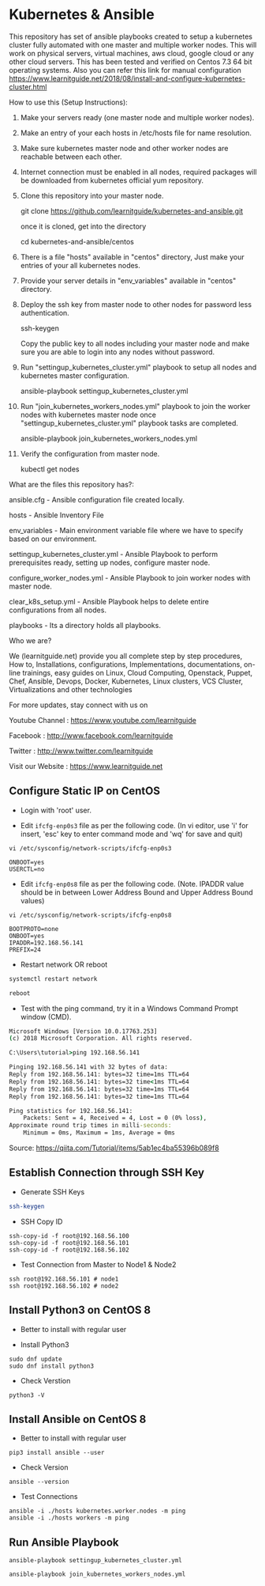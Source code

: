 # Kubernetes & Ansible

This repository has set of ansible playbooks created to setup a kubernetes cluster fully automated with one master and multiple worker nodes. This will work on physical servers, virtual machines, aws cloud, google cloud or any other cloud servers. This has been tested and verified on Centos 7.3 64 bit operating systems. Also you can refer this link for manual configuration https://www.learnitguide.net/2018/08/install-and-configure-kubernetes-cluster.html

How to use this (Setup Instructions):

1. Make your servers ready (one master node and multiple worker nodes).
2. Make an entry of your each hosts in /etc/hosts file for name resolution.
3. Make sure kubernetes master node and other worker nodes are reachable between each other.

4. Internet connection must be enabled in all nodes, required packages will be downloaded from kubernetes official yum repository.
5. Clone this repository into your master node.
   
   git clone https://github.com/learnitguide/kubernetes-and-ansible.git
   
   once it is cloned, get into the directory
   
   cd kubernetes-and-ansible/centos

6. There is a file "hosts" available in "centos" directory, Just make your entries of your all kubernetes nodes. 
7. Provide your server details in "env_variables" available in "centos" directory.
8. Deploy the ssh key from master node to other nodes for password less authentication.

   ssh-keygen
   
   Copy the public key to all nodes including your master node and make sure you are able to login into any nodes without password.
   
9. Run "settingup_kubernetes_cluster.yml" playbook to setup all nodes and kubernetes master configuration.

   ansible-playbook settingup_kubernetes_cluster.yml
   
10. Run "join_kubernetes_workers_nodes.yml" playbook to join the worker nodes with kubernetes master node once "settingup_kubernetes_cluster.yml" playbook tasks are completed.

      ansible-playbook join_kubernetes_workers_nodes.yml

11. Verify the configuration from master node.

      kubectl get nodes

What are the files this repository has?:

ansible.cfg - Ansible configuration file created locally.

hosts - Ansible Inventory File

env_variables - Main environment variable file where we have to specify based on our environment.

settingup_kubernetes_cluster.yml - Ansible Playbook to perform prerequisites ready, setting up nodes, configure master node.

configure_worker_nodes.yml - Ansible Playbook to join worker nodes with master node.

clear_k8s_setup.yml - Ansible Playbook helps to delete entire configurations from all nodes.

playbooks - Its a directory holds all playbooks.

Who we are?

We (learnitguide.net) provide you all complete step by step procedures, How to, Installations, configurations, Implementations, documentations, on-line trainings, easy guides on Linux, Cloud Computing, Openstack, Puppet, Chef, Ansible, Devops, Docker, Kubernetes, Linux clusters, VCS Cluster, Virtualizations and other technologies

For more updates, stay connect with us on

Youtube Channel : https://www.youtube.com/learnitguide

Facebook : http://www.facebook.com/learnitguide

Twitter : http://www.twitter.com/learnitguide

Visit our Website : https://www.learnitguide.net

## Configure Static IP on CentOS

* Login with 'root' user.

* Edit `ifcfg-enp0s3` file as per the following code. (In vi editor, use 'i' for insert, 'esc' key to enter command mode and 'wq' for save and quit)

`vi /etc/sysconfig/network-scripts/ifcfg-enp0s3`

```properties
ONBOOT=yes
USERCTL=no
```
* Edit `ifcfg-enp0s8` file as per the following code. (Note. IPADDR value should be in between Lower Address Bound and Upper Address Bound values)

`vi /etc/sysconfig/network-scripts/ifcfg-enp0s8`

```properties
BOOTPROTO=none
ONBOOT=yes
IPADDR=192.168.56.141
PREFIX=24
```
* Restart network OR reboot
```bash
systemctl restart network
```
```bash
reboot
```
* Test with the ping command, try it in a Windows Command Prompt window (CMD).

```cmd
Microsoft Windows [Version 10.0.17763.253]
(c) 2018 Microsoft Corporation. All rights reserved.

C:\Users\tutorial>ping 192.168.56.141

Pinging 192.168.56.141 with 32 bytes of data:
Reply from 192.168.56.141: bytes=32 time=1ms TTL=64
Reply from 192.168.56.141: bytes=32 time<1ms TTL=64
Reply from 192.168.56.141: bytes=32 time=1ms TTL=64
Reply from 192.168.56.141: bytes=32 time=1ms TTL=64

Ping statistics for 192.168.56.141:
    Packets: Sent = 4, Received = 4, Lost = 0 (0% loss),
Approximate round trip times in milli-seconds:
    Minimum = 0ms, Maximum = 1ms, Average = 0ms
```

Source: https://qiita.com/Tutorial/items/5ab1ec4ba55396b089f8

## Establish Connection through SSH Key

* Generate SSH Keys
```bash
ssh-keygen
```

* SSH Copy ID
```
ssh-copy-id -f root@192.168.56.100
ssh-copy-id -f root@192.168.56.101
ssh-copy-id -f root@192.168.56.102
```

* Test Connection from Master to Node1 & Node2
```
ssh root@192.168.56.101 # node1
ssh root@192.168.56.102 # node2
```

## Install Python3 on CentOS 8

* Better to install with regular user

* Install Python3
```
sudo dnf update
sudo dnf install python3
```

* Check Verstion
```
python3 -V
```

## Install Ansible on CentOS 8

* Better to install with regular user
```
pip3 install ansible --user
```

* Check Version
```
ansible --version
```

* Test Connections
```
ansible -i ./hosts kubernetes.worker.nodes -m ping
ansible -i ./hosts workers -m ping
```

## Run Ansible Playbook
```
ansible-playbook settingup_kubernetes_cluster.yml

ansible-playbook join_kubernetes_workers_nodes.yml
```